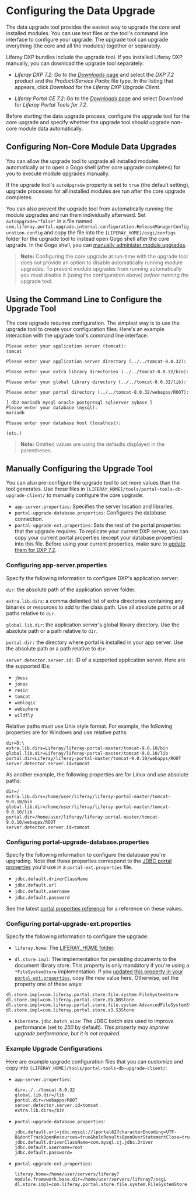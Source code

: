 # Configuring the Data Upgrade
<!-- Configuring the data upgrade tool -->

The data upgrade tool provides the easiest way to upgrade the core and installed modules. You can use text files or the tool's command line interface to configure your upgrade. The upgrade tool can upgrade everything (the core and all the modules) together or separately.

Liferay DXP bundles include the upgrade tool. If you installed Liferay DXP manually, you can download the upgrade tool separately:

* _Liferay DXP 7.2_: Go to the [*Downloads* page](https://customer.liferay.com/group/customer/downloads) and select the _DXP 7.2_ product and the _Product/Service Packs_ file type. In the listing that appears, click _Download_ for the _Liferay DXP Upgrade Client_.

* _Liferay Portal CE 7.2_: Go to the [_Downloads_ page](https://www.liferay.com/downloads-community) and select _Download_ for _Liferay Portal Tools for 7.2_.

Before starting the data upgrade process, configure the upgrade tool for the core upgrade and specify whether the upgrade tool should upgrade non-core module data automatically.

## Configuring Non-Core Module Data Upgrades

<!-- think about this section title -->

You can allow the upgrade tool to upgrade all installed modules automatically or to open a Gogo shell (after core upgrade completes) for you to execute module upgrades manually. 

If the upgrade tool's `autoUpgrade` property is set to `true` (the default setting), upgrade processes for all installed modules are run after the core upgrade completes. 

You can also prevent the upgrade tool from automatically running the module upgrades and run them individually afterward. Set `autoUpgrade="false"` in a file named `com.liferay.portal.upgrade.internal.configuration.ReleaseManagerConfiguration.config` and copy the file into the `[LIFERAY_HOME]/osgi/configs` folder for the upgrade tool to instead open Gogo shell after the core upgrade. In the Gogo shell, you can [manually administer module upgrades](./09-upgrading-modules-using-gogo-shell.md).

> **Note:** Configuring the core upgrade at run-time with the upgrade tool does not provide an option to disable automatically running module upgrades. To prevent module upgrades from running automatically you must disable it (using the configuration above) *before* running the upgrade tool.

## Using the Command Line to Configure the Upgrade Tool

The core upgrade requires configuration. The simplest way is to use the upgrade tool to create your configuration files. Here's an example interaction with the upgrade tool's command line interface:

```
Please enter your application server (tomcat):
tomcat

Please enter your application server directory (../../tomcat-8.0.32):

Please enter your extra library directories (../../tomcat-8.0.32/bin):

Please enter your global library directory (../../tomcat-8.0.32/lib):

Please enter your portal directory (../../tomcat-8.0.32/webapps/ROOT):

[ db2 mariadb mysql oracle postgresql sqlserver sybase ]
Please enter your database (mysql):
mariadb

Please enter your database host (localhost):

(etc.)
```

> **Note:** Omitted values are using the defaults displayed in the parentheses.

## Manually Configuring the Upgrade Tool

You can also pre-configure the upgrade tool to set more values than the tool generates. Use these files in `[LIFERAY_HOME]/tools/portal-tools-db-upgrade-client/` to manually configure the core upgrade:

* `app-server.properties`: Specifies the server location and libraries.
* `portal-upgrade-database.properties`: Configures the database connection.
* `portal-upgrade-ext.properties`: Sets the rest of the portal properties that the upgrade requires. To replicate your current DXP server, you can copy your current portal properties (except your database properties) into this file. Before using your current properties, make sure to [update them for DXP 7.2](./06-preparing-a-new-application-server-for-liferay-dxp.md#migrate-your-portal-properties).

### Configuring app-server.properties

Specify the following information to configure DXP's application server:

<!-- make this a table? -->

`dir`: the absolute path of the application server folder.

`extra.lib.dirs`: a comma delimited list of extra directories containing any binaries or resources to add to the class path. Use all absolute paths or all paths relative to `dir`.

`global.lib.dir`: the application server's global library directory. Use the absolute path or a path relative to `dir`.

`portal.dir:` the directory where portal is installed in your app server. Use the absolute path or a path relative to `dir`.

`server.detector.server.id:` ID of a supported application server. Here are the supported IDs:

* `jboss`
* `jonas`
* `resin`
* `tomcat`
* `weblogic`
* `websphere`
* `wildfly`

Relative paths must use Unix style format. For example, the following properties are for Windows and use relative paths:

```properties
dir=D:\
extra.lib.dirs=Liferay/liferay-portal-master/tomcat-9.0.10/bin
global.lib.dir=Liferay/liferay-portal-master/tomcat-9.0.10/lib
portal.dir=Liferay/liferay-portal-master/tomcat-9.0.10/webapps/ROOT
server.detector.server.id=tomcat
```

As another example, the following properties are for Linux and use absolute paths:

```properties
dir=/
extra.lib.dirs=/home/user/liferay/liferay-portal-master/tomcat-9.0.10/bin
global.lib.dir=/home/user/liferay/liferay-portal-master/tomcat-9.0.10/lib
portal.dir=/home/user/liferay/liferay-portal-master/tomcat-9.0.10/webapps/ROOT
server.detector.server.id=tomcat
```

### Configuring portal-upgrade-database.properties

Specify the following information to configure the database you're upgrading. Note that these properties correspond to the [JDBC portal properties](https://docs.liferay.com/dxp/portal/7.2-latest/propertiesdoc/portal.properties.html#JDBC) you'd use in a `portal-ext.properties` file.

* `jdbc.default.driverClassName`
* `jdbc.default.url`
* `jdbc.default.username`
* `jdbc.default.password`

See the latest [portal properties reference](https://docs.liferay.com/dxp/portal/7.2-latest/propertiesdoc/portal.properties.html) for a reference on these values.

### Configuring portal-upgrade-ext.properties

Specify the following information to configure the upgrade: 

* `liferay.home`: The [LIFERAY_HOME folder](https://help.liferay.com/hc/en-us/articles/360028712272-Liferay-Home).

* `dl.store.impl`: The implementation for persisting documents to the document library store. This property is only mandatory if you're using a `*FileSystemStore` implementation. If you [updated this property in your `portal-ext.properties`](./06-preparing-a-new-application-server-for-liferay-dxp.md#configure-your-documents-and-media-file-store), copy the new value here. Otherwise, set the property one of these ways:

```properties
dl.store.impl=com.liferay.portal.store.file.system.FileSystemStore
dl.store.impl=com.liferay.portal.store.db.DBStore
dl.store.impl=com.liferay.portal.store.file.system.AdvancedFileSystemStore
dl.store.impl=com.liferay.portal.store.s3.S3Store
```

* `hibernate.jdbc.batch_size`: The JDBC batch size used to improve performance (set to _250_ by default). _This property may improve upgrade performance, but it is not required._

### Example Upgrade Configurations

Here are example upgrade configuration files that you can customize and copy into `[LIFERAY_HOME]/tools/portal-tools-db-upgrade-client/`:

* `app-server.properties`:

    ```properties
    dir=../../tomcat-8.0.32
    global.lib.dir=/lib
    portal.dir=/webapps/ROOT
    server.detector.server.id=tomcat
    extra.lib.dirs=/bin
    ```

* `portal-upgrade-database.properties`:

    ```properties
    jdbc.default.url=jdbc:mysql://lportal62?characterEncoding=UTF-8&dontTrackOpenResources=true&holdResultsOpenOverStatementClose=true&useFastDateParsing=false&useUnicode=true
    jdbc.default.driverClassName=com.mysql.cj.jdbc.Driver
    jdbc.default.username=root
    jdbc.default.password=
    ```

* `portal-upgrade-ext.properties`:

    ```properties
    liferay.home=/home/user/servers/liferay7
    module.framework.base.dir=/home/user/servers/liferay7/osgi
    dl.store.impl=com.liferay.portal.store.file.system.FileSystemStore
    ```

<!-- additional info -->

